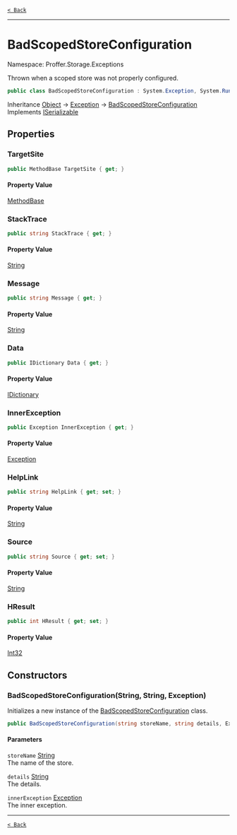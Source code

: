 [`< Back`](./)

---

# BadScopedStoreConfiguration

Namespace: Proffer.Storage.Exceptions

Thrown when a scoped store was not properly configured.

```csharp
public class BadScopedStoreConfiguration : System.Exception, System.Runtime.Serialization.ISerializable
```

Inheritance [Object](https://docs.microsoft.com/en-us/dotnet/api/system.object) → [Exception](https://docs.microsoft.com/en-us/dotnet/api/system.exception) → [BadScopedStoreConfiguration](./proffer.storage.exceptions.badscopedstoreconfiguration)<br>
Implements [ISerializable](https://docs.microsoft.com/en-us/dotnet/api/system.runtime.serialization.iserializable)

## Properties

### **TargetSite**



```csharp
public MethodBase TargetSite { get; }
```

#### Property Value

[MethodBase](https://docs.microsoft.com/en-us/dotnet/api/system.reflection.methodbase)<br>

### **StackTrace**



```csharp
public string StackTrace { get; }
```

#### Property Value

[String](https://docs.microsoft.com/en-us/dotnet/api/system.string)<br>

### **Message**



```csharp
public string Message { get; }
```

#### Property Value

[String](https://docs.microsoft.com/en-us/dotnet/api/system.string)<br>

### **Data**



```csharp
public IDictionary Data { get; }
```

#### Property Value

[IDictionary](https://docs.microsoft.com/en-us/dotnet/api/system.collections.idictionary)<br>

### **InnerException**



```csharp
public Exception InnerException { get; }
```

#### Property Value

[Exception](https://docs.microsoft.com/en-us/dotnet/api/system.exception)<br>

### **HelpLink**



```csharp
public string HelpLink { get; set; }
```

#### Property Value

[String](https://docs.microsoft.com/en-us/dotnet/api/system.string)<br>

### **Source**



```csharp
public string Source { get; set; }
```

#### Property Value

[String](https://docs.microsoft.com/en-us/dotnet/api/system.string)<br>

### **HResult**



```csharp
public int HResult { get; set; }
```

#### Property Value

[Int32](https://docs.microsoft.com/en-us/dotnet/api/system.int32)<br>

## Constructors

### **BadScopedStoreConfiguration(String, String, Exception)**

Initializes a new instance of the [BadScopedStoreConfiguration](./proffer.storage.exceptions.badscopedstoreconfiguration) class.

```csharp
public BadScopedStoreConfiguration(string storeName, string details, Exception innerException)
```

#### Parameters

`storeName` [String](https://docs.microsoft.com/en-us/dotnet/api/system.string)<br>
The name of the store.

`details` [String](https://docs.microsoft.com/en-us/dotnet/api/system.string)<br>
The details.

`innerException` [Exception](https://docs.microsoft.com/en-us/dotnet/api/system.exception)<br>
The inner exception.

---

[`< Back`](./)
